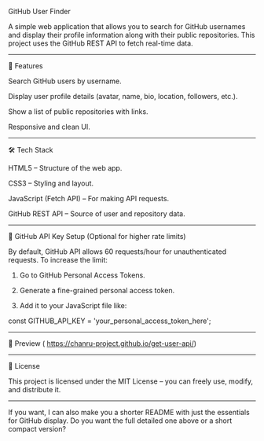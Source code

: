 GitHub User Finder

A simple web application that allows you to search for GitHub usernames and display their profile information along with their public repositories.
This project uses the GitHub REST API to fetch real-time data.


---

🚀 Features

Search GitHub users by username.

Display user profile details (avatar, name, bio, location, followers, etc.).

Show a list of public repositories with links.

Responsive and clean UI.



---

🛠️ Tech Stack

HTML5 – Structure of the web app.

CSS3 – Styling and layout.

JavaScript (Fetch API) – For making API requests.

GitHub REST API – Source of user and repository data.



---

🔑 GitHub API Key Setup (Optional for higher rate limits)

By default, GitHub API allows 60 requests/hour for unauthenticated requests.
To increase the limit:

1. Go to GitHub Personal Access Tokens.


2. Generate a fine-grained personal access token.


3. Add it to your JavaScript file like:

const GITHUB_API_KEY = 'your_personal_access_token_here';




---

📸 Preview
( https://chanru-project.github.io/get-user-api/)


---

📜 License

This project is licensed under the MIT License – you can freely use, modify, and distribute it.


---

If you want, I can also make you a shorter README with just the essentials for GitHub display.
Do you want the full detailed one above or a short compact version?
